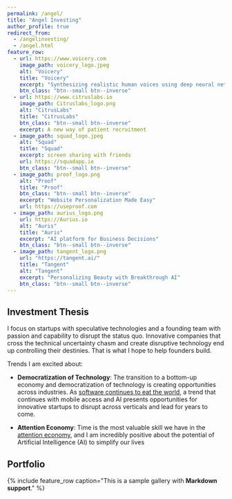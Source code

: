 ```yaml
---
permalink: /angel/
title: "Angel Investing"
author_profile: true
redirect_from: 
  - /angelinvesting/
  - /angel.html
feature_row:
  - url: https://www.voicery.com
    image_path: voicery_logo.jpeg
    alt: "Voicery"
    title: "Voicery"
    excerpt: "Synthesizing realistic human voices using deep neural networks"
    btn_class: "btn--small btn--inverse"
  - url: https://www.citruslabs.io
    image_path: Citruslabs_logo.png
    alt: "CitrusLabs"
    title: "CitrusLabs"  
    btn_class: "btn--small btn--inverse"
    excerpt: A new way of patient recruitment
  - image_path: squad_logo.jpeg
    alt: "Squad"
    title: "Squad"
    excerpt: screen sharing with friends
    url: https://squadapp.io
    btn_class: "btn--small btn--inverse"
  - image_path: proof_logo.png
    alt: "Proof"
    title: "Proof"
    btn_class: "btn--small btn--inverse"
    excerpt: "Website Personalization Made Easy"
    url: https://useproof.com
  - image_path: aurius_logo.png
    url: https://Aurius.io
    alt: "Auris"
    title: "Auris"
    excerpt: "AI platform for Business Decisions"
    btn_class: "btn--small btn--inverse"
  - image_path: tangent_logo.png	
    url: "https://tangent.ai/"
    title: "Tangent"
    alt: "Tangent"
    excerpt: "Personalizing Beauty with Breakthrough AI"
    btn_class: "btn--small btn--inverse"
---
```


## Investment Thesis 

I focus on startups with speculative technologies and a founding team with passion and capability to disrupt the status quo. 
Innovative companies that cross the technical uncertainty chasm and create disruptive technology end up controlling their destinies. That is what I hope to help founders build. 

Trends I am excited about:
* **Democratization of Technology**: The transition to a bottom-up economy and democratization of technology is creating opportunities across industries.  As [software continues to eat the world], a trend that continues with mobile access and AI presents opportunities for innovative startups to disrupt across verticals and lead for years to come.

* **Attention Economy**:  Time is the most valuable skill we have in the [attention economy], and I am incredibly positive about the potential of Artificial Intelligence (AI) to simplify our lives

[1]: https://www.wsj.com/articles/SB10001424053111903480904576512250915629460
[software continues to eat the world]: https://techcrunch.com/2016/06/07/software-is-eating-the-world-5-years-later/
[attention economy]: https://en.wikipedia.org/wiki/Attention_economy


<!---
see https://homebrewvc.tumblr.com/post/55694279731/hello-from-homebrew
https://avc.com/2018/04/usv-thesis-3-0/
Large networks of engaged users, differentiated through user experience, and defensible through network effects.
-->

## Portfolio

{% include feature_row caption="This is a sample gallery with **Markdown support**."  %}



